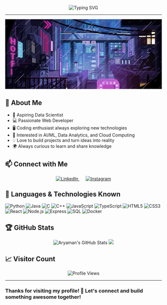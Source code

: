 <p align="center">
  <img src="https://readme-typing-svg.herokuapp.com?font=Fira+Code&size=40&pause=1000&color=FFF&width=800&height=90&lines=Hi+there+%F0%9F%91%8B;I%27m+Aryaman+Singh%21" alt="Typing SVG"/>
</p>

---

<p align="center">
  <img src="https://raw.githubusercontent.com/sebasrp/sebasrp/master/cyberpunk.pixelart.Akito_One.gif" 
       alt="Cyberpunk Animation" 
       width="800" />
</p>

## 🚀 About Me
- 🌱 Aspiring Data Scientist  
- 💻 Passionate Web Developer  
- 🖥️ Coding enthusiast always exploring new technologies  
- 🤖 Interested in AI/ML, Data Analytics, and Cloud Computing  
- 💡 Love to build projects and turn ideas into reality  
- 🌍 Always curious to learn and share knowledge  

## 📫 Connect with Me
<p align="center">
  <a href="https://www.linkedin.com/in/aryaman-kumar-singh-2b6832317/" target="_blank">
    <img src="https://cdn-icons-png.flaticon.com/512/174/174857.png" alt="LinkedIn" width="40" height="40" />
  </a>
  &nbsp;&nbsp;&nbsp;&nbsp;
  <a href="https://www.instagram.com/aks_aryaman" target="_blank">
    <img src="https://cdn-icons-png.flaticon.com/512/174/174855.png" alt="Instagram" width="40" height="40" />
  </a>
</p>

## 📝 Languages & Technologies Known
<p align="left">
  <img alt="Python" src="https://img.shields.io/badge/Python-3776AB?style=for-the-badge&logo=python&logoColor=white" />
  <img alt="Java" src="https://img.shields.io/badge/Java-007396?style=for-the-badge&logo=java&logoColor=white" />
  <img alt="C" src="https://img.shields.io/badge/C-00599C?style=for-the-badge&logo=c&logoColor=white" />
  <img alt="C++" src="https://img.shields.io/badge/C++-00599C?style=for-the-badge&logo=c%2B%2B&logoColor=white" />
  <img alt="JavaScript" src="https://img.shields.io/badge/JavaScript-F7DF1E?style=for-the-badge&logo=javascript&logoColor=black" />
  <img alt="TypeScript" src="https://img.shields.io/badge/TypeScript-3178C6?style=for-the-badge&logo=typescript&logoColor=white" />
  <img alt="HTML5" src="https://img.shields.io/badge/HTML5-E34F26?style=for-the-badge&logo=html5&logoColor=white" />
  <img alt="CSS3" src="https://img.shields.io/badge/CSS3-1572B6?style=for-the-badge&logo=css3&logoColor=white" />
  <img alt="React" src="https://img.shields.io/badge/React-61DAFB?style=for-the-badge&logo=react&logoColor=black" />
  <img alt="Node.js" src="https://img.shields.io/badge/Node.js-339933?style=for-the-badge&logo=nodedotjs&logoColor=white" />
  <img alt="Express" src="https://img.shields.io/badge/Express-000000?style=for-the-badge&logo=express&logoColor=white" />
  <img alt="SQL" src="https://img.shields.io/badge/SQL-0064a5?style=for-the-badge&logo=postgresql&logoColor=white" />
  <img alt="Docker" src="https://img.shields.io/badge/Docker-2496ED?style=for-the-badge&logo=docker&logoColor=white" />
</p>

## 🏆 GitHub Stats
<p align="center">
    <img src="https://github-readme-stats.vercel.app/api?username=aryaman-singh&show_icons=true&theme=blueberry" alt="Aryaman's GitHub Stats" height="165">
    <img src="https://github-readme-streak-stats.herokuapp.com/?user=aryaman-singh&theme=blueberry" height="165">
</p>

## 📈 Visitor Count
<p align="center">
  <img src="https://komarev.com/ghpvc/?username=aryaman-singh&label=Profile%20views&color=blue&style=flat" alt="Profile Views" />
</p>

---

### Thanks for visiting my profile! 🚀 Let's connect and build something awesome together!
